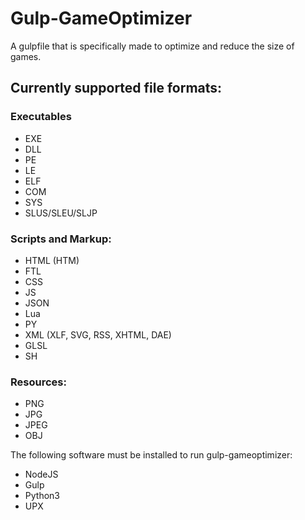 # Gulp-GameOptimizer

A gulpfile that is specifically made to optimize and reduce the size of games.

## Currently supported file formats:

### Executables

- EXE
- DLL
- PE
- LE
- ELF
- COM
- SYS
- SLUS/SLEU/SLJP

### Scripts and Markup:

- HTML (HTM)
- FTL
- CSS
- JS
- JSON
- Lua
- PY
- XML (XLF, SVG, RSS, XHTML, DAE)
- GLSL
- SH

### Resources:

- PNG
- JPG
- JPEG
- OBJ


The following software must be installed to run gulp-gameoptimizer:
- NodeJS
- Gulp
- Python3
- UPX